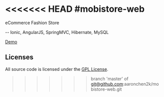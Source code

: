 <<<<<<< HEAD
#mobistore-web
=======
eCommerce Fashion Store

-- Ionic, AngularJS, SpringMVC, Hibernate, MySQL

<a href="http://101.200.189.57:9090/mobistore/demo" target="_blank">Demo</a>

## Licenses

All source code is licensed under the [GPL License](LICENSE.md).
>>>>>>> branch 'master' of git@github.com:aaronchen2k/mobistore-web.git
